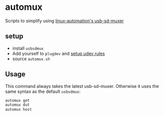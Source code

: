 # automux

Scripts to simplify using [linux-automation's usb-sd-muxer](https://github.com/linux-automation/usbsdmux)

## setup

- install `usbsdmux`
- Add yourself to `plugdev` and [setup udev rules](https://github.com/linux-automation/usbsdmux)
- source `automux.sh`


## Usage

This command always takes the latest usb-sd-muxer. Otherwise it uses the same syntax as the default `usbsdmux`:

``` bash
automux get
automux dut
automux host
```

